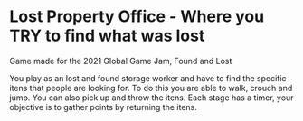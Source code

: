 # Lost Property Office - Where you TRY to find what was lost
Game made for the 2021 Global Game Jam, Found and Lost
 
You play as an lost and found storage worker and have to find the specific itens that people are looking for. To do this you are able to walk, crouch and jump. You can also pick up and throw the itens. Each stage has a timer, your objective is to gather points by returning the itens.
